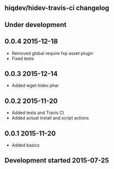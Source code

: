 hiqdev/hidev-travis-ci changelog
--------------------------------

## Under development


## 0.0.4 2015-12-18

- Removed global require fxp asset plugin
- Fixed tests

## 0.0.3 2015-12-14

- Added wget hidev.phar

## 0.0.2 2015-11-20

- Added tests and Travis CI
- Added actual install and script actions

## 0.0.1 2015-11-20

- Added basics

## Development started 2015-07-25

